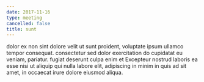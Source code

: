 ```yaml
---
date: 2017-11-16
type: meeting
cancelled: false
title: sunt
---
```

dolor ex non sint dolore velit ut sunt proident, voluptate ipsum ullamco tempor consequat. consectetur sed dolor exercitation do cupidatat eu veniam, pariatur. fugiat deserunt culpa enim et Excepteur nostrud laboris ea esse nisi ut aliquip qui nulla labore elit, adipiscing in minim in quis ad sit amet, in occaecat irure dolore eiusmod aliqua.